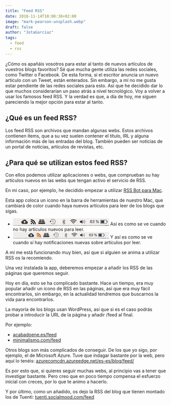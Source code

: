 ```yaml
---
title: "Feed RSS"
date: 2018-11-14T10:08:38+02:00
image: "mark-pearson-unsplash.webp"
draft: false
author: "JotaGarciaz"
tags:
  - feed
  - rss
---
```


¿Cómo os apañáis vosotros para estar al tanto de nuevos artículos de vuestros blogs favoritos? Sé que mucha gente utiliza las redes sociales, como Twitter o Facebook. De esta forma, si el escritor anuncia un nuevo artículo con un Tweet, están enterados. Sin embargo, a mí no me gusta estar pendiente de las redes sociales para esto. Así que he decidido dar lo que muchos considerarían un paso atrás a nivel tecnológico. Voy a volver a usar los famosos feed RSS. Y la verdad es que, a día de hoy, me siguen pareciendo la mejor opción para estar al tanto.

## ¿Qué es un feed RSS?

Los feed RSS son archivos que mandan algunas webs. Estos archivos contienen ítems, que a su vez suelen contener el título, IRL y alguna información más de las entradas del blog. También pueden ser noticias de un portal de noticias, artículos de revistas, etc.

## ¿Para qué se utilizan estos feed RSS?

Con ellos podemos utilizar aplicaciones o webs, que comprueban su hay artículos nuevos en las webs que tengan activo el servicio de RSS.

En mi caso, por ejemplo, he decidido empezar a utilizar [RSS Bot para Mac](https://itunes.apple.com/es/app/rss-bot-news-notifier/id605732865?mt=12).

Esta app coloca un icono en la barra de herramientas de nuestro Mac, que cambiará de color cuando haya nuevos artículos para leer de los blogs que sigas.

- ![RSS](rss.webp) Así es como se ve cuando no hay artículos nuevos para leer.
- ![RSS](rss-active.webp) Y así es como se ve cuando sí hay notificaciones nuevas sobre artículos por leer.

A mí me está funcionando muy bien, así que si alguien se anima a utilizar RSS os la recomiendo.

Una vez instalada la app, deberemos empezar a añadir los RSS de las páginas que queremos seguir.

Hoy en día, esto se ha complicado bastante. Hace un tiempo, era muy popular añadir un icono de RSS en las páginas, así que era muy fácil encontrarlos, sin embargo, en la actualidad tendremos que buscarnos la vida para encontrarlos.

La mayoría de los blogs usan WordPress, así que si es el caso podrás probar a introducir la URL de la página y añadir /feed al final.

Por ejemplo:

- [acabadoene.es/feed](http://acabadoene.es/feed)
- [minimalismo.com/feed](https://minimalismo.com/feed)

Otros blogs son más complicados de conseguir. De los que yo sigo, por ejemplo, el de Microsoft Azure. Tuve que indagar bastante por la web, pero aquí lo tenéis: [azurecomcdn.azureedge.net/es-es/blog/feed/](https://azurecomcdn.azureedge.net/es-es/blog/feed/)

Es por esto que, si quieres seguir muchas webs, al principio vas a tener que investigar bastante. Pero creo que en poco tiempo compensa el esfuerzo inicial con creces, por lo que te animo a hacerlo.

Y por último, como un añadido, os dejo la RSS del blog que tienen montado los de Tuenti: [tuenti.socialmood.com/feed](http://tuenti.socialmood.com/feed)
